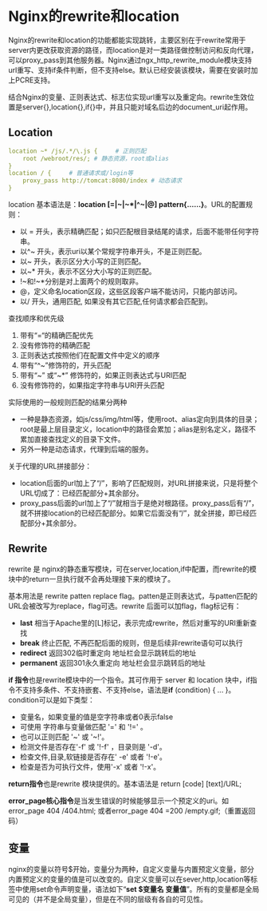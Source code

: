 # Nginx的rewrite和location

Nginx的rewrite和location的功能都能实现跳转，主要区别在于rewrite常用于server内更改获取资源的路径，而location是对一类路径做控制访问和反向代理，可以proxy_pass到其他服务器。Nginx通过ngx_http_rewrite_module模块支持url重写、支持if条件判断，但不支持else。默认已经安装该模块，需要在安装时加上PCRE支持。

结合Nginx的变量、正则表达式、标志位实现url重写以及重定向。rewrite生效位置是server{},location{},if{}中，并且只能对域名后边的document_uri起作用。

## Location

```yaml
location ~* /js/.*/\.js {     # 正则匹配
    root /webroot/res/; # 静态资源，root或alias
}
location / {     # 普通请求或/login等
    proxy_pass http://tomcat:8080/index # 动态请求
}
```

location 基本语法是：**location [=|~|~\*|^~|@] pattern{……}**。URL的配置规则：

- 以 = 开头，表示精确匹配；如只匹配根目录结尾的请求，后面不能带任何字符串。
- 以^~ 开头，表示uri以某个常规字符串开头，不是正则匹配。
- 以~ 开头，表示区分大小写的正则匹配。
- 以~* 开头，表示不区分大小写的正则匹配。
- !~和!~*分别是对上面两个的规则取非。
- @，定义命名location区段，这些区段客户端不能访问，只能内部访问。
- 以/ 开头，通用匹配, 如果没有其它匹配,任何请求都会匹配到。

查找顺序和优先级

1. 带有“=“的精确匹配优先 
2. 没有修饰符的精确匹配 
3. 正则表达式按照他们在配置文件中定义的顺序 
4. 带有“^~”修饰符的，开头匹配 
5. 带有“~” 或“~*” 修饰符的，如果正则表达式与URI匹配 
6. 没有修饰符的，如果指定字符串与URI开头匹配

实际使用的一般规则匹配的结果分两种

- 一种是静态资源，如js/css/img/html等，使用root、alias定向到具体的目录；root是最上层目录定义，location中的路径会累加；alias是别名定义，路径不累加直接查找定义的目录下文件。
- 另外一种是动态请求，代理到后端的服务。

关于代理的URL拼接部分：

- location后面的url加上了“/”，影响了匹配规则，对URL拼接来说，只是将整个URL切成了：已经匹配部分+其余部分。
- proxy_pass后面的url加上了“/”就相当于是绝对根路径。proxy_pass后有“/”，就不拼接location的已经匹配部分。如果它后面没有“/”，就全拼接，即已经匹配部分+其余部分。

## Rewrite

rewrite 是 nginx的静态重写模块，可在server,location,if中配置，而rewrite的模块中的return一旦执行就不会再处理接下来的模块了。

基本用法是 rewrite patten replace flag。patten是正则表达式，与patten匹配的URL会被改写为replace，flag可选。rewrite 后面可以加flag，flag标记有：

- **last** 相当于Apache里的[L]标记，表示完成rewrite，然后对重写的URI重新查找
- **break** 终止匹配, 不再匹配后面的规则，但是后续非rewrite语句可以执行
- **redirect** 返回302临时重定向 地址栏会显示跳转后的地址
- **permanent** 返回301永久重定向 地址栏会显示跳转后的地址

**if 指令**也是rewrite模块中的一个指令。其可作用于 server 和 location 块中，if指令不支持多条件、不支持嵌套、不支持else，语法是**if** (condition) { ... }。condition可以是如下类型：

- 变量名，如果变量的值是空字符串或者0表示false
- 可使用 字符串与变量做匹配 '=' 和 '!=' 。
- 也可以正则匹配 '~' 或 '~!'。
- 检测文件是否存在'-f' 或 '!-f' ，目录则是 '-d'。
- 检查文件,目录,软链接是否存在' -e' 或者 '!-e'。
- 检查是否为可执行文件，使用'-x' 或者 '!-x'。

**return指令**也是rewrite 模块提供的。基本语法是 return [code] [text]/URL;

**error_page核心指令**是当发生错误的时候能够显示一个预定义的uri。如error_page 404 /404.html; 或者error_page 404 =200 /empty.gif;（重置返回码）

## 变量

nginx的变量以符号$开始，变量分为两种，自定义变量与内置预定义变量，部分内置预定义的变量的值是可以改变的。自定义变量可以在sever,http,location等标签中使用set命令声明变量，语法如下“**set $变量名 变量值**”。所有的变量都是全局可见的（并不是全局变量），但是在不同的层级有各自的可见性。